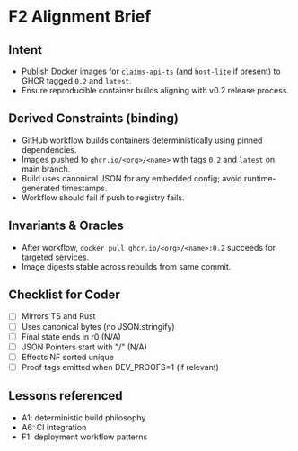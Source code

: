 # F2 Alignment Brief

## Intent
- Publish Docker images for `claims-api-ts` (and `host-lite` if present) to GHCR tagged `0.2` and `latest`.
- Ensure reproducible container builds aligning with v0.2 release process.

## Derived Constraints (binding)
- GitHub workflow builds containers deterministically using pinned dependencies.
- Images pushed to `ghcr.io/<org>/<name>` with tags `0.2` and `latest` on main branch.
- Build uses canonical JSON for any embedded config; avoid runtime-generated timestamps.
- Workflow should fail if push to registry fails.

## Invariants & Oracles
- After workflow, `docker pull ghcr.io/<org>/<name>:0.2` succeeds for targeted services.
- Image digests stable across rebuilds from same commit.

## Checklist for Coder
- [ ] Mirrors TS and Rust
- [ ] Uses canonical bytes (no JSON.stringify)
- [ ] Final state ends in r0 (N/A)
- [ ] JSON Pointers start with "/" (N/A)
- [ ] Effects NF sorted unique
- [ ] Proof tags emitted when DEV_PROOFS=1 (if relevant)

## Lessons referenced
- A1: deterministic build philosophy
- A6: CI integration
- F1: deployment workflow patterns
